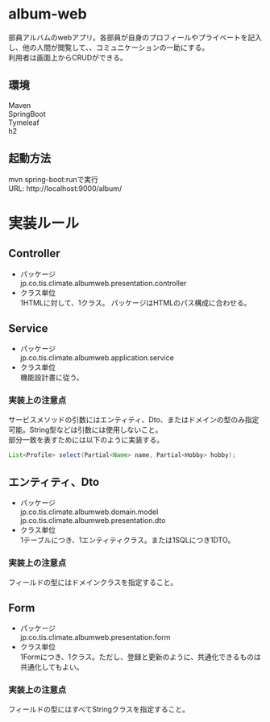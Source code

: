 # album-web

部員アルバムのwebアプリ。各部員が自身のプロフィールやプライベートを記入し、他の人間が閲覧して、、コミュニケーションの一助にする。  
利用者は画面上からCRUDができる。

## 環境
Maven  
SpringBoot  
Tymeleaf  
h2  

## 起動方法

mvn spring-boot:runで実行  
URL: http://localhost:9000/album/ 

# 実装ルール

## Controller

* パッケージ  
  jp.co.tis.climate.albumweb.presentation.controller
* クラス単位  
  1HTMLに対して、1クラス。 パッケージはHTMLのパス構成に合わせる。

## Service

* パッケージ  
  jp.co.tis.climate.albumweb.application.service
* クラス単位  
  機能設計書に従う。

### 実装上の注意点

サービスメソッドの引数にはエンティティ、Dto、またはドメインの型のみ指定可能。String型などは引数には使用しないこと。  
部分一致を表すためには以下のように実装する。
```java
List<Profile> select(Partial<Name> name, Partial<Hobby> hobby);
```

## エンティティ、Dto

* パッケージ  
  jp.co.tis.climate.albumweb.domain.model  
  jp.co.tis.climate.albumweb.presentation.dto
* クラス単位  
  1テーブルにつき、1エンティティクラス。または1SQLにつき1DTO。

### 実装上の注意点

フィールドの型にはドメインクラスを指定すること。

## Form

* パッケージ  
  jp.co.tis.climate.albumweb.presentation.form
* クラス単位  
  1Formにつき、1クラス。ただし、登録と更新のように、共通化できるものは共通化してもよい。

### 実装上の注意点

フィールドの型にはすべてStringクラスを指定すること。
